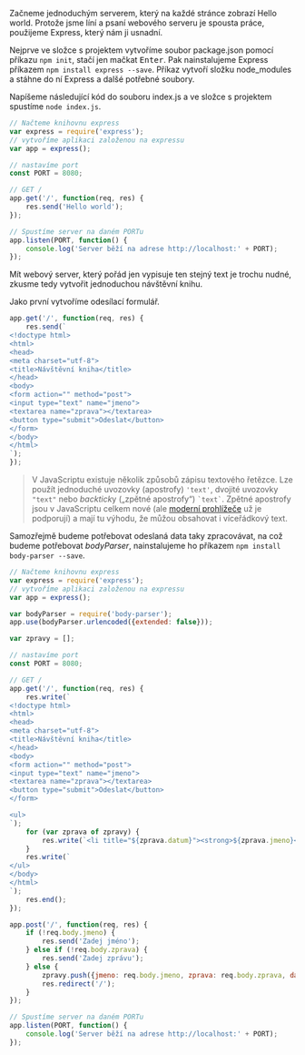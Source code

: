 Začneme jednoduchým serverem, který na každé stránce zobrazí Hello world. Protože jsme líní a psaní webového serveru je spousta práce, použijeme Express, který nám ji usnadní.

Nejprve ve složce s projektem vytvoříme soubor package.json pomocí příkazu `npm init`, stačí jen mačkat <kbd>Enter</kbd>. Pak nainstalujeme Express příkazem `npm install express --save`. Příkaz vytvoří složku node_modules a stáhne do ní Express a dalšé potřebné soubory.

Napíšeme následující kód do souboru index.js a ve složce s projektem spustíme `node index.js`.

```javascript
// Načteme knihovnu express
var express = require('express');
// vytvoříme aplikaci založenou na expressu
var app = express();

// nastavíme port
const PORT = 8080;

// GET /
app.get('/', function(req, res) {
	res.send('Hello world');
});

// Spustíme server na daném PORTu
app.listen(PORT, function() {
	console.log('Server běží na adrese http://localhost:' + PORT);
});
```

Mít webový server, který pořád jen vypisuje ten stejný text je trochu nudné, zkusme tedy vytvořit jednoduchou návštěvní knihu.

Jako první vytvoříme odesílací formulář.

```javascript
app.get('/', function(req, res) {
	res.send(`
<!doctype html>
<html>
<head>
<meta charset="utf-8">
<title>Návštěvní kniha</title>
</head>
<body>
<form action="" method="post">
<input type="text" name="jmeno">
<textarea name="zprava"></textarea>
<button type="submit">Odeslat</button>
</form>
</body>
</html>
`);
});
```

> V JavaScriptu existuje několik způsobů zápisu textového řetězce. Lze použít jednoduché uvozovky (apostrofy) `'text'`, dvojité uvozovky `"text"` nebo *backtick*y („zpětné apostrofy“) `` `text` ``. Zpětné apostrofy jsou v JavaScriptu celkem nové (ale [moderní prohlížeče](https://developer.mozilla.org/en-US/docs/Web/JavaScript/Reference/template_strings#Browser_compatibility) už je podporují) a mají tu výhodu, že můžou obsahovat i víceřádkový text.

Samozřejmě budeme potřebovat odeslaná data taky zpracovávat, na což budeme potřebovat *bodyParser*, nainstalujeme ho příkazem `npm install body-parser --save`.

```javascript
// Načteme knihovnu express
var express = require('express');
// vytvoříme aplikaci založenou na expressu
var app = express();

var bodyParser = require('body-parser');
app.use(bodyParser.urlencoded({extended: false}));

var zpravy = [];

// nastavíme port
const PORT = 8080;

// GET /
app.get('/', function(req, res) {
	res.write(`
<!doctype html>
<html>
<head>
<meta charset="utf-8">
<title>Návštěvní kniha</title>
</head>
<body>
<form action="" method="post">
<input type="text" name="jmeno">
<textarea name="zprava"></textarea>
<button type="submit">Odeslat</button>
</form>

<ul>
`);
	for (var zprava of zpravy) {
		res.write(`<li title="${zprava.datum}"><strong>${zprava.jmeno}</strong> ${zprava.zprava}</li>`);
	}
	res.write(`
</ul>
</body>
</html>
`);
	res.end();
});

app.post('/', function(req, res) {
	if (!req.body.jmeno) {
		res.send('Zadej jméno');
	} else if (!req.body.zprava) {
		res.send('Zadej zprávu');
	} else {
		zpravy.push({jmeno: req.body.jmeno, zprava: req.body.zprava, datum: new Date()});
		res.redirect('/');
	}
});

// Spustíme server na daném PORTu
app.listen(PORT, function() {
	console.log('Server běží na adrese http://localhost:' + PORT);
});
```

